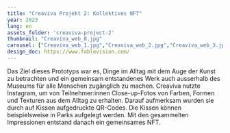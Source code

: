 ```yaml
---
title: "Creaviva Projekt 2: Kollektives NFT"
year: 2023
lang: en
assets_folder: 'creaviva-project-2'
thumbnail: "Creaviva_web_8.jpg"
carousel: ["Creaviva_web_1.jpg","Creaviva_web_2.jpg","Creaviva_web_3.jpg","Creaviva_web_4.jpg","Creaviva_web_5.jpg","Creaviva_web_6.jpg","Creaviva_web_7.jpg"]
design_doc: https://www.fablevision.com/
---
```


Das Ziel dieses Prototyps war es, Dinge im Alltag mit dem Auge der Kunst zu betrachten und ein gemeinsam entstandenes Werk auch ausserhalb des Museums für alle Menschen zugänglich zu machen. Creaviva nutzte Instagram, um von Teilnehmer:innen Close-up-Fotos von Farben, Formen und Texturen aus dem Alltag zu erhalten. Darauf aufmerksam wurden sie durch auf Kissen aufgedruckte QR-Codes. Die Kissen können beispielsweise in Parks aufgelegt werden. Mit den gesammelten Impressionen entstand danach ein gemeinsames NFT.
